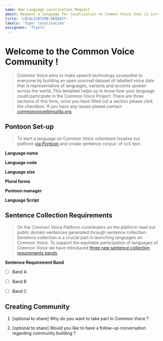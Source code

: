 ```yaml
---
name: New Language Localisation Request
about: Request a language for localisation on Common Voice that is currently not available on Pontoon
title: 'LOCALISATION REQUEST: '
labels: 'Type: localisation'
assignees: 'ftyers'
---
```


# Welcome to the Common Voice Community !

> Common Voice aims to make speech technology accessible to everyone by building an open sourced dataset of labelled voice data that is representative of languages, variants and accents spoken across the world. This template helps us to know how your language could participate in the Common Voice Project. There are three sections of this form, once you have filled out a section please click the checkbox. If you have any issues please contact <commonvoice@mozilla.org>.

## Pontoon Set-up

> To start a language on Common Voice volunteers localise our platform [via Pontoon](https://pontoon.mozilla.org/projects/common-voice/) and create sentence corpus’ of cc0 text. </p>

**Language name**

<!--- What language would you like to add?-->

**Language code**

<!--- Please provide the ISO-639 code-->

**Language size**

<!--- Number of active speakers of this language in the world-->

**Plural forms**

<!--- How would you translate the following in this language?

0 rocks
1 rock
2 rocks
3 rocks
4 rocks
5 rocks
10 rocks
20 rocks
100 rocks
1000 rocks
I see 0 rocks on the ground
I see 1 rock on the ground
I see 10 rocks on the ground
I see rocks on the ground
-->

**Pontoon manager**

<!--- Please link to the Pontoon account of the person who should be listed as the community manager of this language. -->

**Language Script**

<!--- What is the name of the language scripts used to write your language ? e.g latin, Devanagari -->


## Sentence Collection Requirements

> On the Common Voice Platform contributors on the platform read out public domain sentences generated through sentence collection. Sentence collection is a crucial part in launching languages on Common Voice. To support the equitable participation of languages of Common Voice we have introduced [three new sentence collection requirements bands](https://discourse.mozilla.org/t/share-your-views-nuancing-sentence-collection-requirements-new-sentence-collection-bands/93134).

**Sentence Requirement Band**

<!--- After reading the linked discourse post, please share with us the band the apply's most to your language ?-->

- [ ] Band A

<!--- Starting at 750 Sentences, the language has speaker population less than 1 million, resource self assessment is low and language vitality is low -->

- [ ] Band B

<!--- Starting at 2000 Sentences, the language has speaker population less than 10 million, resource self assessment is medium and language vitality is moderate -->

- [ ] Band C

<!--- Starting at 5000 Sentences, the language has speaker population over than 10 million, resource self assessment is high and language vitality is high-->


## Creating Community 

<!--- How can you start a community ?
- We have created a [community building template](https://docs.google.com/document/d/15Kyf3g47HjUCJ55c3aLpvxf96R2cUti2mcRyiyXej90/edit?usp=sharing) to help you think about the goals, objectives and literature to inspire you. 
- Establishing [communication platforms](https://github.com/common-voice/common-voice/blob/main/docs/COMMUNITIES.md) for your language can help to connect volunteers and mobilise people for community campaigns. 
- You can request a language specific channel on [discourse](https://discourse.mozilla.org/t/about-common-voice-readme-first/17218) and or make your own [language matrix](https://app.element.io/#/room/#common-voice:mozilla.org) on the Mozilla instance. 
- [Mozilla Resources Reps](https://community.mozilla.org/en/groups/mozilla-reps-resources/) and [Reward, Enablement and Recognition](https://discourse.mozilla.org/t/recognition-rewards-and-contribution-pathways/84408) Schemes are an avenue for getting support. 
- We also have a [community support desk](https://discourse.mozilla.org/t/introducing-community-support-desk/88158) that happens bi-weekly on Thursday. -->

1. [optional to share] Why do you want to take part in Common Voice ?

2. [optional to share] Would you like to have a follow-up conversation regarding community building ?
